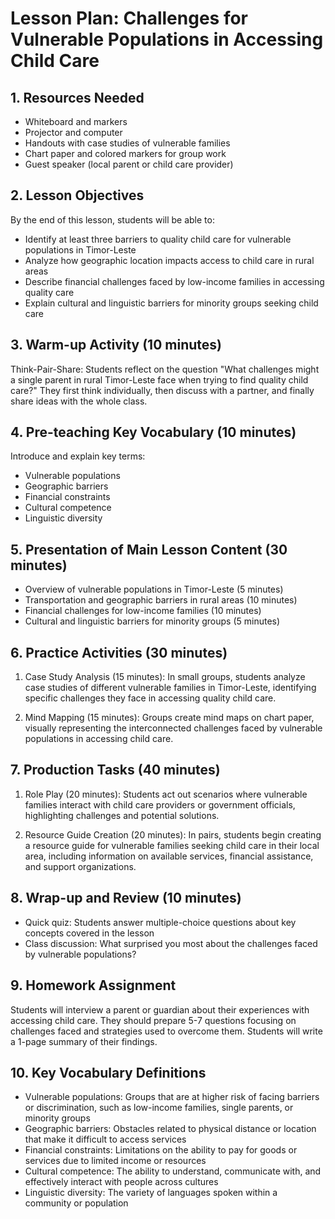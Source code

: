 # Lesson Plan: Challenges for Vulnerable Populations in Accessing Child Care

## 1. Resources Needed

- Whiteboard and markers
- Projector and computer
- Handouts with case studies of vulnerable families
- Chart paper and colored markers for group work
- Guest speaker (local parent or child care provider)

## 2. Lesson Objectives

By the end of this lesson, students will be able to:
- Identify at least three barriers to quality child care for vulnerable populations in Timor-Leste
- Analyze how geographic location impacts access to child care in rural areas
- Describe financial challenges faced by low-income families in accessing quality care
- Explain cultural and linguistic barriers for minority groups seeking child care

## 3. Warm-up Activity (10 minutes)

Think-Pair-Share: Students reflect on the question "What challenges might a single parent in rural Timor-Leste face when trying to find quality child care?" They first think individually, then discuss with a partner, and finally share ideas with the whole class.

## 4. Pre-teaching Key Vocabulary (10 minutes)

Introduce and explain key terms:
- Vulnerable populations
- Geographic barriers
- Financial constraints
- Cultural competence
- Linguistic diversity

## 5. Presentation of Main Lesson Content (30 minutes)

- Overview of vulnerable populations in Timor-Leste (5 minutes)
- Transportation and geographic barriers in rural areas (10 minutes)
- Financial challenges for low-income families (10 minutes)
- Cultural and linguistic barriers for minority groups (5 minutes)

## 6. Practice Activities (30 minutes)

1. Case Study Analysis (15 minutes):
   In small groups, students analyze case studies of different vulnerable families in Timor-Leste, identifying specific challenges they face in accessing quality child care.

2. Mind Mapping (15 minutes):
   Groups create mind maps on chart paper, visually representing the interconnected challenges faced by vulnerable populations in accessing child care.

## 7. Production Tasks (40 minutes)

1. Role Play (20 minutes):
   Students act out scenarios where vulnerable families interact with child care providers or government officials, highlighting challenges and potential solutions.

2. Resource Guide Creation (20 minutes):
   In pairs, students begin creating a resource guide for vulnerable families seeking child care in their local area, including information on available services, financial assistance, and support organizations.

## 8. Wrap-up and Review (10 minutes)

- Quick quiz: Students answer multiple-choice questions about key concepts covered in the lesson
- Class discussion: What surprised you most about the challenges faced by vulnerable populations?

## 9. Homework Assignment

Students will interview a parent or guardian about their experiences with accessing child care. They should prepare 5-7 questions focusing on challenges faced and strategies used to overcome them. Students will write a 1-page summary of their findings.

## 10. Key Vocabulary Definitions

- Vulnerable populations: Groups that are at higher risk of facing barriers or discrimination, such as low-income families, single parents, or minority groups
- Geographic barriers: Obstacles related to physical distance or location that make it difficult to access services
- Financial constraints: Limitations on the ability to pay for goods or services due to limited income or resources
- Cultural competence: The ability to understand, communicate with, and effectively interact with people across cultures
- Linguistic diversity: The variety of languages spoken within a community or population
